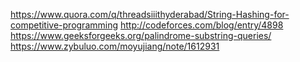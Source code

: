 
https://www.quora.com/q/threadsiiithyderabad/String-Hashing-for-competitive-programming
http://codeforces.com/blog/entry/4898
https://www.geeksforgeeks.org/palindrome-substring-queries/
https://www.zybuluo.com/moyujiang/note/1612931
